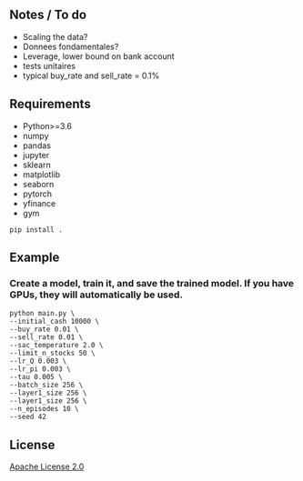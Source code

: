 ## Notes / To do

* Scaling the data?
* Donnees fondamentales?
* Leverage, lower bound on bank account
* tests unitaires
* typical buy_rate and sell_rate = 0.1%

## Requirements

* Python>=3.6
* numpy
* pandas
* jupyter
* sklearn
* matplotlib
* seaborn
* pytorch
* yfinance
* gym

```shell
pip install .
```
 ## Example 
 ### __Create a model__, train it, and save the trained model. If you have GPUs, they will automatically be used.

```shell
python main.py \
--initial_cash 10000 \
--buy_rate 0.01 \
--sell_rate 0.01 \
--sac_temperature 2.0 \
--limit_n_stocks 50 \
--lr_Q 0.003 \
--lr_pi 0.003 \
--tau 0.005 \
--batch_size 256 \
--layer1_size 256 \
--layer1_size 256 \
--n_episodes 10 \
--seed 42 
```
## License
[Apache License 2.0](https://github.com/MatthieuSarkis/stock/blob/master/LICENSE)